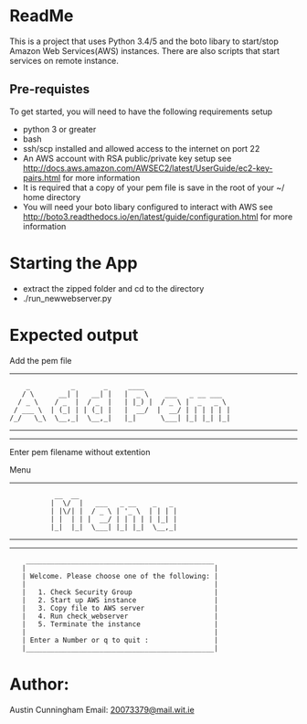# ReadMe

This is a project that uses Python 3.4/5 and the boto libary to start/stop Amazon Web Services(AWS) instances. There are also scripts that start services on remote instance.

## Pre-requistes

To get started, you will need to have the following requirements setup

- python 3 or greater
- bash
- ssh/scp installed and allowed access to the internet on port 22
- An AWS account with RSA public/private key setup see http://docs.aws.amazon.com/AWSEC2/latest/UserGuide/ec2-key-pairs.html for more information
- It is required that a copy of your pem file is save in the root of your ~/ home directory
- You will need your boto libary configured to interact with AWS see http://boto3.readthedocs.io/en/latest/guide/configuration.html for more information

# Starting the App
- extract the zipped folder and cd to the directory
- ./run_newwebserver.py

# Expected output

Add the pem file

____________________________________________________________ 
        _          _       _     ____               
       / \      __| |   __| |   |  _ \    ___   _ __ ___      
      / _ \    / _  |  / _  |   | |_) |  / _ \ |  _   _ \       
     / ___ \  | (_| | | (_| |   |  __/  |  __/ | | | | | |           
    /_/   \_\  \__,_|  \__,_|   |_|      \___| |_| |_| |_|           
 ____________________________________________________________ 
 ____________________________________________________________ 
Enter pem filename without extention

Menu

____________________________________________________________ 
               __  __                        
              |  \/  |   ___   _ __    _   _ 
              | |\/| |  / _ \ | '_ \  | | | |
              | |  | | |  __/ | | | | | |_| |
              |_|  |_|  \___| |_| |_|  \__,_|
 ____________________________________________________________ 
 ____________________________________________________________ 
        ______________________________________________ 
       |                                              |
       | Welcome. Please choose one of the following: |
       |                                              |
       |   1. Check Security Group                    |
       |   2. Start up AWS instance                   |
       |   3. Copy file to AWS server                 |
       |   4. Run check_webserver                     |
       |   5. Terminate the instance                  |
       |                                              |
       | Enter a Number or q to quit :                |
       |______________________________________________|

# Author:
Austin Cunningham
Email: 20073379@mail.wit.ie


